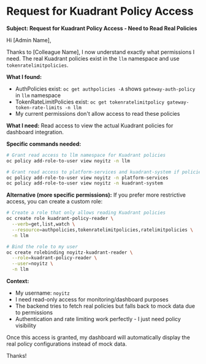 # Request for Kuadrant Policy Access

**Subject: Request for Kuadrant Policy Access - Need to Read Real Policies**

Hi [Admin Name],

Thanks to [Colleague Name], I now understand exactly what permissions I need. The real Kuadrant policies exist in the `llm` namespace and use `tokenratelimitpolicies`.

**What I found:**
- AuthPolicies exist: `oc get authpolicies -A` shows `gateway-auth-policy` in `llm` namespace
- TokenRateLimitPolicies exist: `oc get tokenratelimitpolicy gateway-token-rate-limits -n llm`
- My current permissions don't allow access to read these policies

**What I need:**
Read access to view the actual Kuadrant policies for dashboard integration.

**Specific commands needed:**
```bash
# Grant read access to llm namespace for Kuadrant policies
oc policy add-role-to-user view noyitz -n llm

# Grant read access to platform-services and kuadrant-system if policies exist there too
oc policy add-role-to-user view noyitz -n platform-services  
oc policy add-role-to-user view noyitz -n kuadrant-system
```

**Alternative (more specific permissions):**
If you prefer more restrictive access, you can create a custom role:
```bash
# Create a role that only allows reading Kuadrant policies
oc create role kuadrant-policy-reader \
  --verb=get,list,watch \
  --resource=authpolicies,tokenratelimitpolicies,ratelimitpolicies \
  -n llm

# Bind the role to my user
oc create rolebinding noyitz-kuadrant-reader \
  --role=kuadrant-policy-reader \
  --user=noyitz \
  -n llm
```

**Context:**
- My username: `noyitz`
- I need read-only access for monitoring/dashboard purposes
- The backend tries to fetch real policies but falls back to mock data due to permissions
- Authentication and rate limiting work perfectly - I just need policy visibility

Once this access is granted, my dashboard will automatically display the real policy configurations instead of mock data.

Thanks!